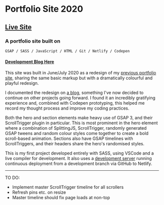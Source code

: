 # Portfolio Site 2020

## [Live Site](https://www.strangeindustries.co.uk/)

### A portfolio site built on

`GSAP / SASS / JavaScript / HTML / Git / Netlify / Codepen`

#### [Development Blog Here](https://startinmerchome.wordpress.com/category/portfolio-redesign-2020/)

This site was built in June/July 2020 as a redesign of my [previous portfolio site](https://www.strangeindustries.co.uk/portfolio-2019/),
sharing the same basic markup but with a dramatically colourful and playful redesign.

I documented the redesign on [a blog](https://startinmerchome.wordpress.com/category/portfolio-redesign-2020/),
something I've now decided to continue on other projects going forward. I found it an incredibly gratifying experience and,
combined with Codepen prototyping, this helped me record my thought process and improve my coding practices.

Both the hero and section elements make heavy use of GSAP 3, and their ScrollTrigger plugin in particular.
This is most prominent in the hero element where a combination of SplittingJS, ScrollTrigger,
randomly generated GSAP tweens and random colour styles come together to create a bold scroll-based animation.
Sections also have GSAP timelines with ScrollTriggers, and their headers share the hero's randomised styles.

This is my first project developed entirely with SASS, using VSCode and a live compiler for development. It also uses a [development server](https://mystifying-mirzakhani-62c25f.netlify.app/) running continuous deployment from a development branch via GitHub to Netlify.

---

TO DO:

- Implement master ScrollTrigger timeline for all scrollers
- Refresh pins etc. on resize
- Master timeline should fix page loads at non-top
